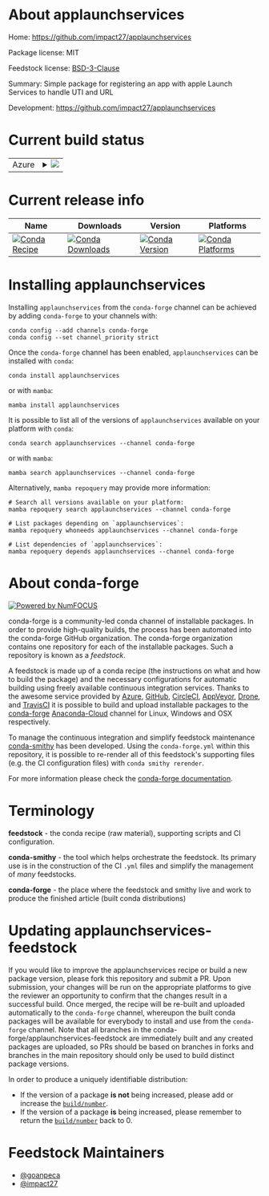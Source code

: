 About applaunchservices
=======================

Home: https://github.com/impact27/applaunchservices

Package license: MIT

Feedstock license: [BSD-3-Clause](https://github.com/conda-forge/applaunchservices-feedstock/blob/main/LICENSE.txt)

Summary: Simple package for registering an app with apple Launch Services to handle UTI and URL

Development: https://github.com/impact27/applaunchservices

Current build status
====================


<table>
    
  <tr>
    <td>Azure</td>
    <td>
      <details>
        <summary>
          <a href="https://dev.azure.com/conda-forge/feedstock-builds/_build/latest?definitionId=8204&branchName=main">
            <img src="https://dev.azure.com/conda-forge/feedstock-builds/_apis/build/status/applaunchservices-feedstock?branchName=main">
          </a>
        </summary>
        <table>
          <thead><tr><th>Variant</th><th>Status</th></tr></thead>
          <tbody><tr>
              <td>osx_64_python3.7.____cpython</td>
              <td>
                <a href="https://dev.azure.com/conda-forge/feedstock-builds/_build/latest?definitionId=8204&branchName=main">
                  <img src="https://dev.azure.com/conda-forge/feedstock-builds/_apis/build/status/applaunchservices-feedstock?branchName=main&jobName=osx&configuration=osx_64_python3.7.____cpython" alt="variant">
                </a>
              </td>
            </tr><tr>
              <td>osx_64_python3.8.____cpython</td>
              <td>
                <a href="https://dev.azure.com/conda-forge/feedstock-builds/_build/latest?definitionId=8204&branchName=main">
                  <img src="https://dev.azure.com/conda-forge/feedstock-builds/_apis/build/status/applaunchservices-feedstock?branchName=main&jobName=osx&configuration=osx_64_python3.8.____cpython" alt="variant">
                </a>
              </td>
            </tr><tr>
              <td>osx_64_python3.9.____cpython</td>
              <td>
                <a href="https://dev.azure.com/conda-forge/feedstock-builds/_build/latest?definitionId=8204&branchName=main">
                  <img src="https://dev.azure.com/conda-forge/feedstock-builds/_apis/build/status/applaunchservices-feedstock?branchName=main&jobName=osx&configuration=osx_64_python3.9.____cpython" alt="variant">
                </a>
              </td>
            </tr>
          </tbody>
        </table>
      </details>
    </td>
  </tr>
</table>

Current release info
====================

| Name | Downloads | Version | Platforms |
| --- | --- | --- | --- |
| [![Conda Recipe](https://img.shields.io/badge/recipe-applaunchservices-green.svg)](https://anaconda.org/conda-forge/applaunchservices) | [![Conda Downloads](https://img.shields.io/conda/dn/conda-forge/applaunchservices.svg)](https://anaconda.org/conda-forge/applaunchservices) | [![Conda Version](https://img.shields.io/conda/vn/conda-forge/applaunchservices.svg)](https://anaconda.org/conda-forge/applaunchservices) | [![Conda Platforms](https://img.shields.io/conda/pn/conda-forge/applaunchservices.svg)](https://anaconda.org/conda-forge/applaunchservices) |

Installing applaunchservices
============================

Installing `applaunchservices` from the `conda-forge` channel can be achieved by adding `conda-forge` to your channels with:

```
conda config --add channels conda-forge
conda config --set channel_priority strict
```

Once the `conda-forge` channel has been enabled, `applaunchservices` can be installed with `conda`:

```
conda install applaunchservices
```

or with `mamba`:

```
mamba install applaunchservices
```

It is possible to list all of the versions of `applaunchservices` available on your platform with `conda`:

```
conda search applaunchservices --channel conda-forge
```

or with `mamba`:

```
mamba search applaunchservices --channel conda-forge
```

Alternatively, `mamba repoquery` may provide more information:

```
# Search all versions available on your platform:
mamba repoquery search applaunchservices --channel conda-forge

# List packages depending on `applaunchservices`:
mamba repoquery whoneeds applaunchservices --channel conda-forge

# List dependencies of `applaunchservices`:
mamba repoquery depends applaunchservices --channel conda-forge
```


About conda-forge
=================

[![Powered by
NumFOCUS](https://img.shields.io/badge/powered%20by-NumFOCUS-orange.svg?style=flat&colorA=E1523D&colorB=007D8A)](https://numfocus.org)

conda-forge is a community-led conda channel of installable packages.
In order to provide high-quality builds, the process has been automated into the
conda-forge GitHub organization. The conda-forge organization contains one repository
for each of the installable packages. Such a repository is known as a *feedstock*.

A feedstock is made up of a conda recipe (the instructions on what and how to build
the package) and the necessary configurations for automatic building using freely
available continuous integration services. Thanks to the awesome service provided by
[Azure](https://azure.microsoft.com/en-us/services/devops/), [GitHub](https://github.com/),
[CircleCI](https://circleci.com/), [AppVeyor](https://www.appveyor.com/),
[Drone](https://cloud.drone.io/welcome), and [TravisCI](https://travis-ci.com/)
it is possible to build and upload installable packages to the
[conda-forge](https://anaconda.org/conda-forge) [Anaconda-Cloud](https://anaconda.org/)
channel for Linux, Windows and OSX respectively.

To manage the continuous integration and simplify feedstock maintenance
[conda-smithy](https://github.com/conda-forge/conda-smithy) has been developed.
Using the ``conda-forge.yml`` within this repository, it is possible to re-render all of
this feedstock's supporting files (e.g. the CI configuration files) with ``conda smithy rerender``.

For more information please check the [conda-forge documentation](https://conda-forge.org/docs/).

Terminology
===========

**feedstock** - the conda recipe (raw material), supporting scripts and CI configuration.

**conda-smithy** - the tool which helps orchestrate the feedstock.
                   Its primary use is in the construction of the CI ``.yml`` files
                   and simplify the management of *many* feedstocks.

**conda-forge** - the place where the feedstock and smithy live and work to
                  produce the finished article (built conda distributions)


Updating applaunchservices-feedstock
====================================

If you would like to improve the applaunchservices recipe or build a new
package version, please fork this repository and submit a PR. Upon submission,
your changes will be run on the appropriate platforms to give the reviewer an
opportunity to confirm that the changes result in a successful build. Once
merged, the recipe will be re-built and uploaded automatically to the
`conda-forge` channel, whereupon the built conda packages will be available for
everybody to install and use from the `conda-forge` channel.
Note that all branches in the conda-forge/applaunchservices-feedstock are
immediately built and any created packages are uploaded, so PRs should be based
on branches in forks and branches in the main repository should only be used to
build distinct package versions.

In order to produce a uniquely identifiable distribution:
 * If the version of a package **is not** being increased, please add or increase
   the [``build/number``](https://docs.conda.io/projects/conda-build/en/latest/resources/define-metadata.html#build-number-and-string).
 * If the version of a package **is** being increased, please remember to return
   the [``build/number``](https://docs.conda.io/projects/conda-build/en/latest/resources/define-metadata.html#build-number-and-string)
   back to 0.

Feedstock Maintainers
=====================

* [@goanpeca](https://github.com/goanpeca/)
* [@impact27](https://github.com/impact27/)

